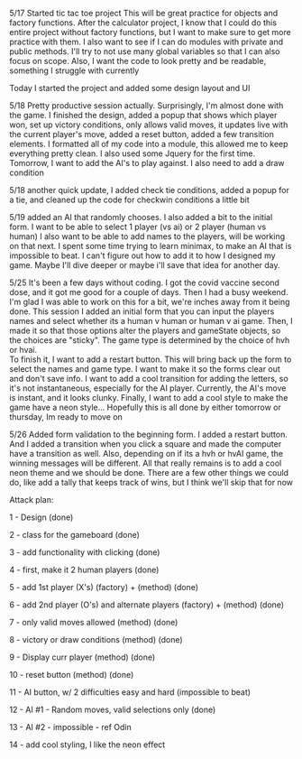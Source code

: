 5/17
Started tic tac toe project
This will be great practice for objects and factory functions. After the calculator project, I know that I could do this entire project without factory functions, but I want to make sure to get more practice with them. I also want to see if I can do modules with private and public methods. I'll try to not use many global variables so that I can also focus on scope. Also, I want the code to look pretty and be readable, something I struggle with currently

Today I started the project and added some design layout and UI

5/18
Pretty productive session actually. Surprisingly, I'm almost done with the game. I finished the design, added a popup that shows which player won, set up victory conditions, only allows valid moves, it updates live with the current player's move, added a reset button, added a few transition elements. I formatted all of my code into a module, this allowed me to keep everything pretty clean. I also used some Jquery for the first time. 
Tomorrow, I want to add the AI's to play against. I also need to add a draw condition

5/18 another quick update, I added check tie conditions, added a popup for a tie, and cleaned up the code for checkwin conditions a little bit

5/19 added an AI that randomly chooses. I also added a bit to the initial form. I want to be able to select 1 player (vs ai) or 2 player (human vs human) I also want to be able to add names to the players, will be working on that next. 
I spent some time trying to learn minimax, to make an AI that is impossible to beat. I can't figure out how to add it to how I designed my game. Maybe I'll dive deeper or maybe i'll save that idea for another day. 

5/25
It's been a few days without coding. I got the covid vaccine second dose, and it got me good for a couple of days. Then I had a busy weekend. I'm glad I was able to work on this for a bit, we're inches away from it being done. This session I added an initial form that you can input the players names and select whether its a human v human or human v ai game. Then, I made it so that those options alter the players and gameState objects, so the choices are "sticky". The game type is determined by the choice of hvh or hvai.  
To finish it, I want to add a restart button. This will bring back up the form to select the names and game type. I want to make it so the forms clear out and don't save info. I want to add a cool transition for adding the letters, so it's not instantaneous, especially for the AI player. Currently, the AI's move is instant, and it looks clunky. Finally, I want to add a cool style to make the game have a neon style... Hopefully this is all done by either tomorrow or thursday, Im ready to move on

5/26
Added form validation to the beginning form. I added a restart button. And I added a transition when you click a square and made the computer have a transition as well. Also, depending on if its a hvh or hvAI game, the winning messages will be different.
All that really remains is to add a cool neon theme and we should be done. There are a few other things we could do, like add a tally that keeps track of wins, but I think we'll skip that for now


Attack plan:

1 - Design (done)

2 - class for the gameboard (done)

3 - add functionality with clicking (done)

4 - first, make it 2 human players (done)

5 - add 1st player (X's) (factory) + (method)  (done)

6 - add 2nd player (O's) and alternate players (factory) + (method)  (done)

7 - only valid moves allowed (method)  (done)
 
8 - victory or draw conditions (method)  (done)

9 - Display curr player (method) (done)

10 - reset button (method)  (done)
 
11 - AI button, w/ 2 difficulties easy and hard (impossible to beat)

12 - AI #1 - Random moves, valid selections only (done)

13 - AI #2 - impossible - ref Odin



14 - add cool styling, I like the neon effect

